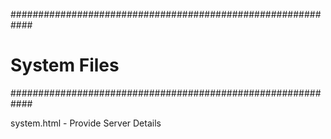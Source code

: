 ############################################################
#
#  System Files
############################################################


system.html - Provide Server Details